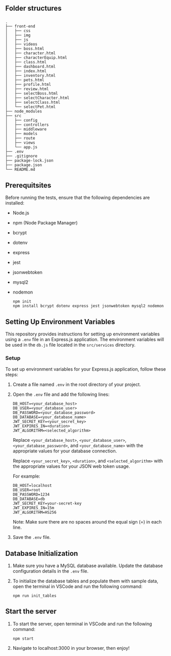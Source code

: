 ## Folder structures

###

    .
    ├── front-end
    │   ├── css
    │   ├── img
    │   ├── js
    │   ├── videos
    │   ├── boss.html
    │   ├── character.html
    │   ├── characterEquip.html
    │   ├── class.html
    │   ├── dashboard.html
    │   ├── index.html
    │   ├── inventory.html
    │   ├── pets.html
    │   ├── profile.html
    │   ├── review.html
    │   ├── selectBoss.html
    │   ├── selectCharacter.html
    │   ├── selectClass.html
    │   └── selectPet.html
    ├── node_modules
    ├── src
    │   ├── config
    │   ├── controllers
    │   ├── middleware
    │   ├── models
    │   ├── route
    │   ├── views
    │   └── app.js
    ├── .env
    ├── .gitignore
    ├── package-lock.json
    ├── package.json
    └── README.md

## Prerequitsites

Before running the tests, ensure that the following dependencies are installed:

- Node.js
- npm (Node Package Manager)
- bcrypt
- dotenv
- express
- jest
- jsonwebtoken
- mysql2
- nodemon

   ```
   npm init
   npm install bcrypt dotenv express jest jsonwebtoken mysql2 nodemon
   ```

## Setting Up Environment Variables

This repository provides instructions for setting up environment variables using a `.env` file in an Express.js application. The environment variables will be used in the `db.js` file located in the `src/services` directory.

### Setup

To set up environment variables for your Express.js application, follow these steps:

1. Create a file named `.env` in the root directory of your project.
2. Open the `.env` file and add the following lines:

   ```
   DB_HOST=<your_database_host>
   DB_USER=<your_database_user>
   DB_PASSWORD=<your_database_password>
   DB_DATABASE=<your_database_name>
   JWT_SECRET_KEY=<your_secret_key>
   JWT_EXPIRES_IN=<duration>
   JWT_ALGORITHM=<selected_algorithm>
   ```

   Replace `<your_database_host>`, `<your_database_user>`, `<your_database_password>`, and `<your_database_name>` with the appropriate values for your database connection.

   Replace `<your_secret_key>`, `<duration>`, and `<selected_algorithm>` with the appropriate values for your JSON web token usage.

   For example:

   ```
   DB_HOST=localhost
   DB_USER=root
   DB_PASSWORD=1234
   DB_DATABASE=db
   JWT_SECRET_KEY=your-secret-key
   JWT_EXPIRES_IN=15m
   JWT_ALGORITHM=HS256
   ```

   Note: Make sure there are no spaces around the equal sign (=) in each line.

3. Save the `.env` file.

## Database Initialization

1. Make sure you have a MySQL database available. Update the database configuration details in the `.env` file.

2. To initialize the database tables and populate them with sample data, open the terminal in VSCode and run the following command:

   ```
   npm run init_tables
   ```

## Start the server

1. To start the server, open terminal in VSCode and run the following command:

   ```
   npm start
   ```

2. Navigate to localhost:3000 in your browser, then enjoy!